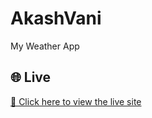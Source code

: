 # AkashVani
My Weather App
## 🌐 Live 

[🔗 Click here to view the live site](https://akashvani.netlify.app/)
